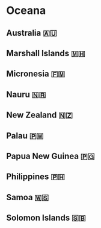 # Oceana 
## Australia 🇦🇺 
## Marshall Islands 🇲🇭 
## Micronesia 🇫🇲 
## Nauru 🇳🇷 
## New Zealand 🇳🇿 
## Palau 🇵🇼 
## Papua New Guinea 🇵🇬 
## Philippines 🇵🇭 
## Samoa 🇼🇸 
## Solomon Islands 🇸🇧